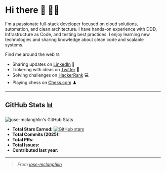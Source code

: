 # Hi there 👋 🧑‍💻

I'm a passionate full-stack developer focused on cloud solutions, automation, and clean architecture. I have hands-on experience with DDD, Infrastructure as Code, and testing best practices. I enjoy learning new technologies and sharing knowledge about clean code and scalable systems.

Find me around the web 🌐:
- Sharing updates on [LinkedIn](https://www.linkedin.com/in/your-linkedin/) 💼
- Tinkering with ideas on [Twitter](https://twitter.com/your-twitter) 🎤
- Solving challenges on [HackerRank](https://www.hackerrank.com/your-hackerrank) 💻
- Playing chess on [Chess.com](https://www.chess.com/member/your-chess) ♟️

---

## GitHub Stats 📊

![jose-mclanghlin's GitHub Stats](https://github-readme-stats.vercel.app/api?username=jose-mclanghlin&show_icons=true&theme=default)

- **Total Stars Earned:** [![GitHub stars](https://img.shields.io/github/stars/jose-mclanghlin?style=social)](https://github.com/jose-mclanghlin?tab=stars)
- **Total Commits (2025):** <!-- Update manually -->
- **Total PRs:** <!-- Update manually -->
- **Total Issues:** <!-- Update manually -->
- **Contributed last year:** <!-- Update manually -->

---

> _From [jose-mclanghlin](https://github.com/jose-mclanghlin)_
